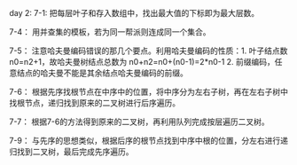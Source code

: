 day 2:
7-1:
把每层叶子和存入数组中，找出最大值的下标即为最大层数。

7-4：
用并查集的模板，若为同一帮派则连成同一个集合。

7-5：
注意哈夫曼编码错误的那几个要点。利用哈夫曼编码的性质：1. 叶子结点数 n0=n2+1，故哈夫曼树结点总数为 n0+n2=n0+(n0-1)=2*n0-1
2. 前缀编码，任意结点的哈夫曼不能是其余结点哈夫曼编码的前缀。

7-6：
根据先序找根节点在中序中的位置，将中序分为左右子树，再在左右子树中找根节点，递归找到原来的二叉树进行后序遍历。

7-7：
根据7-6的方法得到原来的二叉树，再利用队列完成按层遍历二叉树。

7-9：
与先序的思想类似，根据后序的根节点找到中序中根的位置，分左右进行递归找到二叉树，最后完成先序遍历。


